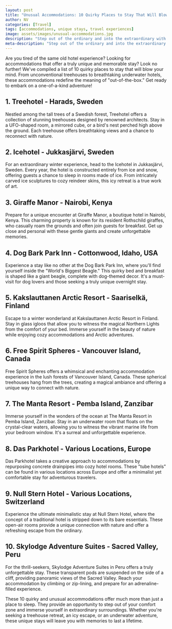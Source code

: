 ```yaml
---
layout: post
title: "Unusual Accommodations: 10 Quirky Places to Stay That Will Blow Your Mind"
author: NV
categories: [Travel]
tags: [accommodations, unique stays, travel experiences]
image: assets/images/unusual-accommodations.jpg
description: "Step out of the ordinary and into the extraordinary with these 10 quirky and unique accommodations. From treehouses to underwater hotels, these places to stay will leave you with unforgettable memories."
meta-description: "Step out of the ordinary and into the extraordinary with these 10 quirky and unique accommodations. From treehouses to underwater hotels, these places to stay will leave you with unforgettable memories."
---
```


Are you tired of the same old hotel experience? Looking for accommodations that offer a truly unique and memorable stay? Look no further! We've compiled a list of 10 quirky places to stay that will blow your mind. From unconventional treehouses to breathtaking underwater hotels, these accommodations redefine the meaning of "out-of-the-box." Get ready to embark on a one-of-a-kind adventure!

## 1. Treehotel - Harads, Sweden

Nestled among the tall trees of a Swedish forest, Treehotel offers a collection of stunning treehouses designed by renowned architects. Stay in a UFO-shaped room, a mirrored cube, or a bird's nest perched high above the ground. Each treehouse offers breathtaking views and a chance to reconnect with nature.

## 2. Icehotel - Jukkasjärvi, Sweden

For an extraordinary winter experience, head to the Icehotel in Jukkasjärvi, Sweden. Every year, the hotel is constructed entirely from ice and snow, offering guests a chance to sleep in rooms made of ice. From intricately carved ice sculptures to cozy reindeer skins, this icy retreat is a true work of art.

## 3. Giraffe Manor - Nairobi, Kenya

Prepare for a unique encounter at Giraffe Manor, a boutique hotel in Nairobi, Kenya. This charming property is known for its resident Rothschild giraffes, who casually roam the grounds and often join guests for breakfast. Get up close and personal with these gentle giants and create unforgettable memories.

## 4. Dog Bark Park Inn - Cottonwood, Idaho, USA

Experience a stay like no other at the Dog Bark Park Inn, where you'll find yourself inside the "World's Biggest Beagle." This quirky bed and breakfast is shaped like a giant beagle, complete with dog-themed decor. It's a must-visit for dog lovers and those seeking a truly unique overnight stay.

## 5. Kakslauttanen Arctic Resort - Saariselkä, Finland

Escape to a winter wonderland at Kakslauttanen Arctic Resort in Finland. Stay in glass igloos that allow you to witness the magical Northern Lights from the comfort of your bed. Immerse yourself in the beauty of nature while enjoying cozy accommodations and Arctic adventures.

## 6. Free Spirit Spheres - Vancouver Island, Canada

Free Spirit Spheres offers a whimsical and enchanting accommodation experience in the lush forests of Vancouver Island, Canada. These spherical treehouses hang from the trees, creating a magical ambiance and offering a unique way to connect with nature.

## 7. The Manta Resort - Pemba Island, Zanzibar

Immerse yourself in the wonders of the ocean at The Manta Resort in Pemba Island, Zanzibar. Stay in an underwater room that floats on the crystal-clear waters, allowing you to witness the vibrant marine life from your bedroom window. It's a surreal and unforgettable experience.

## 8. Das Parkhotel - Various Locations, Europe

Das Parkhotel takes a creative approach to accommodations by repurposing concrete drainpipes into cozy hotel rooms. These "tube hotels" can be found in various locations across Europe and offer a minimalist yet comfortable stay for adventurous travelers.

## 9. Null Stern Hotel - Various Locations, Switzerland

Experience the ultimate minimalistic stay at Null Stern Hotel, where the concept of a traditional hotel is stripped down to its bare essentials. These open-air rooms provide a unique connection with nature and offer a refreshing escape from the ordinary.

## 10. Skylodge Adventure Suites - Sacred Valley, Peru

For the thrill-seekers, Skylodge Adventure Suites in Peru offers a truly unforgettable stay. These transparent pods are suspended on the side of a cliff, providing panoramic views of the Sacred Valley. Reach your accommodation by climbing or zip-lining, and prepare for an adrenaline-filled experience.

These 10 quirky and unusual accommodations offer much more than just a place to sleep. They provide an opportunity to step out of your comfort zone and immerse yourself in extraordinary surroundings. Whether you're seeking a treehouse retreat, an icy escape, or an underwater adventure, these unique stays will leave you with memories to last a lifetime.

